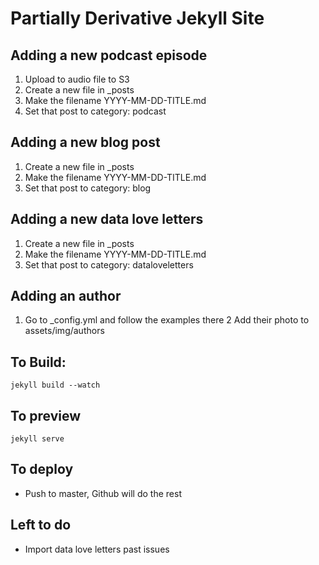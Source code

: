 # Partially Derivative Jekyll Site

## Adding a new podcast episode

1. Upload to audio file to S3
2. Create a new file in \_posts
3. Make the filename YYYY-MM-DD-TITLE.md
4. Set that post to category: podcast

## Adding a new blog post

1. Create a new file in \_posts
2. Make the filename YYYY-MM-DD-TITLE.md
3. Set that post to category: blog

## Adding a new data love letters

1. Create a new file in \_posts
2. Make the filename YYYY-MM-DD-TITLE.md
3. Set that post to category: dataloveletters

## Adding an author

1. Go to \_config.yml and follow the examples there
2  Add their photo to assets/img/authors

## To Build:

```jekyll build --watch```

## To preview

```jekyll serve```

## To deploy

- Push to master, Github will do the rest

## Left to do
- Import data love letters past issues


